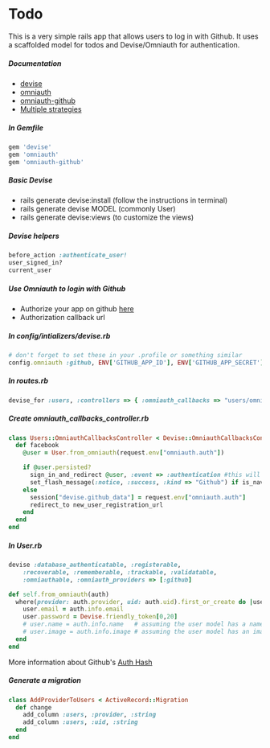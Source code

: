 # Todo

This is a very simple rails app that allows users to log in with Github. It uses a scaffolded model for todos and Devise/Omniauth for authentication.

##### Documentation
* [devise](https://github.com/plataformatec/devise)
* [omniauth](https://github.com/plataformatec/devise/wiki/OmniAuth:-Overview)
* [omniauth-github](https://github.com/intridea/omniauth-github)
* [Multiple strategies](http://sourcey.com/rails-4-omniauth-using-devise-with-twitter-facebook-and-linkedin/)


##### In Gemfile
```ruby
gem 'devise'
gem 'omniauth'
gem 'omniauth-github'
```

##### Basic Devise
* rails generate devise:install (follow the instructions in terminal)
* rails generate devise MODEL (commonly User)
* rails generate devise:views (to customize the views)

##### Devise helpers
```ruby
before_action :authenticate_user!
user_signed_in?
current_user
```

##### Use Omniauth to login with Github
* Authorize your app on github [here](https://github.com/settings/applications/new)
* Authorization callback url

##### In config/intializers/devise.rb
```ruby
# don't forget to set these in your .profile or something similar
config.omniauth :github, ENV['GITHUB_APP_ID'], ENV['GITHUB_APP_SECRET'], scope: 'user,public_repo'
```
##### In routes.rb
```ruby
devise_for :users, :controllers => { :omniauth_callbacks => "users/omniauth_callbacks" }
```
##### Create omniauth_callbacks_controller.rb

```ruby
class Users::OmniauthCallbacksController < Devise::OmniauthCallbacksController
  def facebook
    @user = User.from_omniauth(request.env["omniauth.auth"])

    if @user.persisted?
      sign_in_and_redirect @user, :event => :authentication #this will throw if @user is not activated
      set_flash_message(:notice, :success, :kind => "Github") if is_navigational_format?
    else
      session["devise.github_data"] = request.env["omniauth.auth"]
      redirect_to new_user_registration_url
    end
  end
end
```

##### In User.rb
```ruby
devise :database_authenticatable, :registerable,
    :recoverable, :rememberable, :trackable, :validatable,
    :omniauthable, :omniauth_providers => [:github]

def self.from_omniauth(auth)
  where(provider: auth.provider, uid: auth.uid).first_or_create do |user|
    user.email = auth.info.email
    user.password = Devise.friendly_token[0,20]
    # user.name = auth.info.name   # assuming the user model has a name
    # user.image = auth.info.image # assuming the user model has an image
  end
end
```
More information about Github's [Auth Hash](https://github.com/intridea/omniauth/wiki/Auth-Hash-Schema)

##### Generate a migration
```ruby
class AddProviderToUsers < ActiveRecord::Migration
  def change
    add_column :users, :provider, :string
    add_column :users, :uid, :string
  end
end
```
